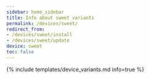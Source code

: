 ```yaml
---
sidebar: home_sidebar
title: Info about sweet variants
permalink: /devices/sweet/
redirect_from:
- /devices/sweet/install
- /devices/sweet/update
device: sweet
toc: false
---
```

{% include templates/device_variants.md info=true %}
